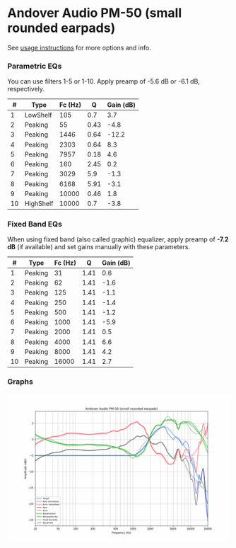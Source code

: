 # Andover Audio PM-50 (small rounded earpads)
See [usage instructions](https://github.com/jaakkopasanen/AutoEq#usage) for more options and info.

### Parametric EQs
You can use filters 1-5 or 1-10. Apply preamp of -5.6 dB or -6.1 dB, respectively.

|   # | Type      |   Fc (Hz) |    Q |   Gain (dB) |
|-----|-----------|-----------|------|-------------|
|   1 | LowShelf  |       105 | 0.7  |         3.7 |
|   2 | Peaking   |        55 | 0.43 |        -4.8 |
|   3 | Peaking   |      1446 | 0.64 |       -12.2 |
|   4 | Peaking   |      2303 | 0.64 |         8.3 |
|   5 | Peaking   |      7957 | 0.18 |         4.6 |
|   6 | Peaking   |       160 | 2.45 |         0.2 |
|   7 | Peaking   |      3029 | 5.9  |        -1.3 |
|   8 | Peaking   |      6168 | 5.91 |        -3.1 |
|   9 | Peaking   |     10000 | 0.46 |         1.8 |
|  10 | HighShelf |     10000 | 0.7  |        -3.8 |

### Fixed Band EQs
When using fixed band (also called graphic) equalizer, apply preamp of **-7.2 dB** (if available) and set gains manually with these parameters.

|   # | Type    |   Fc (Hz) |    Q |   Gain (dB) |
|-----|---------|-----------|------|-------------|
|   1 | Peaking |        31 | 1.41 |         0.6 |
|   2 | Peaking |        62 | 1.41 |        -1.6 |
|   3 | Peaking |       125 | 1.41 |        -1.1 |
|   4 | Peaking |       250 | 1.41 |        -1.4 |
|   5 | Peaking |       500 | 1.41 |        -1.2 |
|   6 | Peaking |      1000 | 1.41 |        -5.9 |
|   7 | Peaking |      2000 | 1.41 |         0.5 |
|   8 | Peaking |      4000 | 1.41 |         6.6 |
|   9 | Peaking |      8000 | 1.41 |         4.2 |
|  10 | Peaking |     16000 | 1.41 |         2.7 |

### Graphs
![](./Andover%20Audio%20PM-50%20(small%20rounded%20earpads).png)
